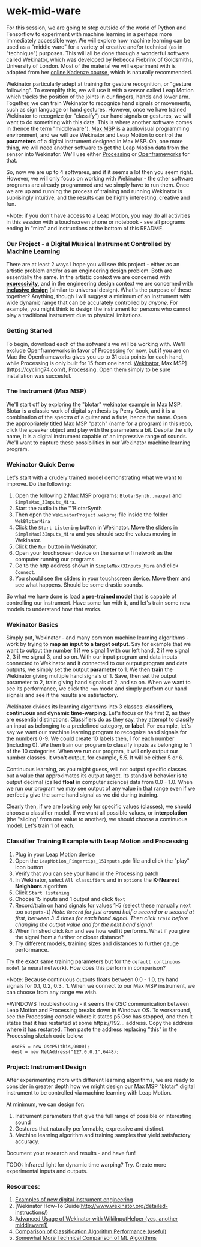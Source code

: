 # wek-mid-ware

For this session, we are going to step outside of the world of Python and Tensorflow to experiment with machine learning in a perhaps more immediately accessible way. We will explore how machine learning can be used as a "middle ware" for a variety of creative and/or technical (as in "technique") purposes. This will all be done through a wonderful software called Wekinator, which was developed by Rebecca Fiebrink of Goldsmiths, University of London. Most of the material we will experiment with is adapted from her [online Kadenze course](https://www.kadenze.com/courses/machine-learning-for-musicians-and-artists-v/info), which is naturally recommended. 

Wekinator particularly adept at training for gesture recognition, or "gesture following". To exemplify this, we will use it with a sensor called Leap Motion which tracks the position of the joints in our fingers, hands and lower arm. Together, we can train Wekinator to recognize hand signals or movements, such as sign language or hand gestures. However, once we have trained Wekinator to recognize (or "classify") our hand signals or gestures, we will want to do something with this data. This is where another software comes in (hence the term "middleware"). [Max MSP](https://cycling74.com/) is a audiovisual programming environment, and we will use Wekinator and Leap Motion to control the **parameters** of a digital instrument designed in Max MSP. Oh, one more thing, we will need another software to get the Leap Motion data from the sensor into Wekinator. We'll use either [Processing](https://processing.org/) or [Openframeworks](https://openframeworks.cc/) for that. 

So, now we are up to 4 softwares, and if it seems a lot then you seem right. However, we will only focus on working with Wekinator - the other software programs are already programmed and we simply have to run them. Once we are up and running the process of training and running Wekinator is suprisingly intuitive, and the results can be highly interesting, creative and fun.

*Note: if you don't have access to a Leap Motion, you may do all activities in this session with a touchscreen phone or notebook - see all programs ending in "mira" and instructions at the bottom of this README.

### Our Project - a Digital Musical Instrument Controlled by Machine Learning

There are at least 2 ways I hope you will see this project - either as an artistic problem and/or as an engineering design problem. Both are essentially the same. In the artistic context we are concerned with **[expressivity](https://cordis.europa.eu/project/rcn/198700_en.html)**, and in the engineering design context we are concerned with **[inclusive design](http://universaldesign.ie/What-is-Universal-Design/Conference-Proceedings/Universal-Design-for-the-21st-Century-Irish-International-Perspectives/Designing-a-more-Inclusive-World/)** (similar to universal design). What's the purpose of these together? Anything, though I will suggest a minimum of an instrument with wide dynamic range that can be accurately controlled by *anyone*. For example, you might think to design the instrument for persons who cannot play a traditional instrument due to physical limitations.

### Getting Started

To begin, download each of the sofware's we will be working with. We'll exclude Openframeworks in favor of Processing for now, but if you are on Mac the Openframeworks gives you up to 31 data points for each hand, while Processing is only built for 15 from one hand. [Wekinator](http://www.wekinator.org/downloads/), Max MSP](https://cycling74.com/), [Processing](https://processing.org/). Open them simply to be sure installation was succesful.

### The Instrument (Max MSP)

We'll start off by exploring the "blotar" wekinator example in Max MSP. Blotar is a classic work of digital synthesis by Perry Cook, and it is a combination of the spectra of a guitar and a flute, hence the name. Open the appropriately titled Max MSP "patch" (name for a program) in this repo, click the speaker object and play with the parameters a bit. Despite the silly name, it is a digital instrument capable of an impressive range of sounds. We'll want to capture these possibilities in our Wekinator machine learning program.

### Wekinator Quick Demo

Let's start with a crudely trained model demonstrating what we want to improve. Do the following:

1. Open the following 2 Max MSP programs: ```BlotarSynth..maxpat``` and ```SimpleMax_3Inputs_Mira```. 
2. Start the audio in the '''BlotarSynth 
3. Then open the ```WekinatorProject.wekproj``` file inside the folder ```WekBlotarMira```
4. Click the ```Start Listening``` button in Wekinator. Move the sliders in ```SimpleMax)3Inputs_Mira``` and you should see the values moving in Wekinator.
5. Click the ```Run``` button in Wekinator.
6. Open your touchscreen device on the same wifi network as the computer running our programs.
7. Go to the http address shown in ```SimpleMax)3Inputs_Mira``` and click ```Connect```.
8. You should see the sliders in your touchscreen device. Move them and see what happens. Should be some drastic sounds.

So what we have done is load a **pre-trained model** that is capable of controlling our instrument. Have some fun with it, and let's train some new models to understand how that works.

### Wekinator Basics

Simply put, Wekinator - and many common machine learning algorithms - work by trying to **map an input to a target output**. Say for example that we want to output the number 1 if we signal 1 with our left hand, 2 if we signal 2, 3 if we signal 3, and so on. With our input program and data inputs connected to Wekinator and it connected to our output program and data outputs, we simply set the output **parameter** to 1. We then **train** the Wekinator giving multiple hand signals of 1. Save, then set the output parameter to 2, train giving hand signals of 2, and so on. When we want to see its performance, we click the ```run``` mode and simply perform our hand signals and see if the results are satisfactory.

Wekinator divides its learning algorithms into 3 classes: **classifiers**, **continuous** and **dynamic time-warping**. Let's focus on the first 2, as they are essential distinctions. Classifiers do as they say, they attempt to classify an input as belonging to a predefined category, or **label**. For example, let's say we want our machine learning program to recognize hand signals for the numbers 0-9. We could create 10 labels then, 1 for each number (including 0). We then train our program to classify inputs as belonging to 1 of the 10 categories. When we run our program, it will only output our number classes. It won't output, for example, 5.5. It will be either 5 or 6.

Continuous learning, as you might guess, will not output specific classes but a value that approximates its output target. Its standard behavior is to output decimal (called **float** in computer science) data from 0.0 - 1.0. When we run our program we may see output of any value in that range even if we perfectly give the same hand signal as we did during training.

Clearly then, if we are looking only for specific values (classes), we should choose a classifier model. If we want all possible values, or **interpolation** (the "sliding" from one value to another), we should choose a continuous model. Let's train 1 of each.

### Classifier Training Example with Leap Motion and Processing

1. Plug in your Leap Motion device
2. Open the ```LeapMotion_Fingertips_15Inputs.pde``` file and click the "play" icon button
3. Verify that you can see your hand in the Processing patch
4. In Wekinator, select ```All classifiers``` and in ```options``` the **K-Nearest Neighbors** algorithm
5. Click ```Start listening```
6. Choose 15 inputs and 1 output and click ```Next```
7. Record/train on hand signals for values 1-5 (select these manually next too ```outputs-1```)
*Note: ```Record``` for just around half a second or a second at first, between 3-5 times for each hand signal. Then click ```Train``` before changing the output value and for the next hand signal.*
8. When finished click ```Run``` and see how well it performs. What if you give the signal from a further or closer distance?
9. Try different models, training sizes and distances to further gauge performance.

Try the exact same training parameters but for the ```default continuous model``` (a neural network). How does this perform in comparison?

*Note: Because continuous outputs floats between 0.0 - 1.0, try hand signals for 0.1, 0.2, 0.3.. 1. When we connect to our Max MSP instrument, we can choose from any range we wish.

*WINDOWS Troubleshooting - it seems the OSC communication between Leap Motion and Processing breaks down in Windows OS. To workaround, see the Processing console where it states p5.Osc has stopped, and then it states that it has restarted at some https://192... address. Copy the address where it has restarted. Then paste the address replacing "this" in the Processing sketch code below:

```  /* start oscP5, listening for incoming messages at port 12000 */
  oscP5 = new OscP5(this,9000);
  dest = new NetAddress("127.0.0.1",6448);
  ```

### Project: Instrument Design

After experimenting more with different learning algorithms, we are ready to consider in greater depth how we might design our Max MSP "blotar" digital instrument to be controlled via machine learning with Leap Motion.

At minimum, we can design for:

1. Instrument parameters that give the full range of possible or interesting sound
2. Gestures that naturally performable, expressive and distinct.
3. Machine learning algorithm and training samples that yield satisfactory accuracy.

Document your research and results - and have fun!

TODO: Infrared light for dynamic time warping? Try. Create more experimental inputs and outputs.

### Resources:

1. [Examples of new digital instrument engineering](http://emerald.tufts.edu/programs/mma/emid/)
2. [Wekinator How-To Guide(http://www.wekinator.org/detailed-instructions/)
3. [Advanced Usage of Wekinator with WikiInputHelper (yes, another middleware1)](https://github.com/fiebrink1/WekiInputHelper/blob/master/README.md)
4. [Comparison of Classification Algorithm Performance (useful)](https://github.com/fiebrink1/WekiInputHelper/blob/master/README.md)
5. [Somewhat More Technical Comparison of ML Algorithms](http://www.cs.cmu.edu/~aarti/Class/10701/MLAlgo_Comparisons.pdf)







